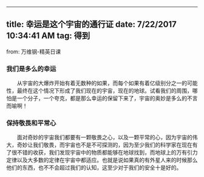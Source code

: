 ------
title: 幸运是这个宇宙的通行证
date: 7/22/2017 10:34:41 AM 
tag: 得到
------
from: 万维钢-精英日课
<h3>我们是多么的幸运</h3>
<div style="text-indent:2em">从宇宙的大爆炸开始有着无数种的如果，而每个如果有着亿级别分之一的可能性，最终在这个情况下形成了我们现在的宇宙，现在的地球。试看我们的周围，哪怕是一个分子，一个夸克，都是那么幸运的保留下来了，宇宙的奥妙是多么的不言而喻啊！</div>
<!-- more -->
<h3>保持敬畏和平常心</h3>
<div style="text-indent:2em">面对奇妙的宇宙我们都要有一颗敬畏之心，以及一颗平常的心，因为宇宙的伟大，奇妙让我们敬畏，而宇宙也不是不可探测的，因为至少我们的科学家在现在有了很不错的收获，我们发现宇宙中的物质都能够在地球找到，而地球上的万有引力定律以及大多数的定律在宇宙中都适应。也就是说如果真的有外星人来的时候那么他们的东西，也不不会超过我们的认知，这至少对于我们的安全十是好的。</div>



